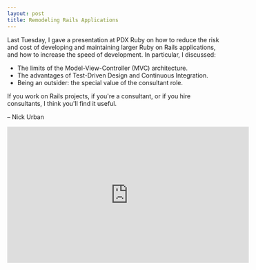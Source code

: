 ```yaml
---
layout: post
title: Remodeling Rails Applications
---
```


Last Tuesday, I gave a presentation at PDX Ruby on how to reduce the risk
and cost of developing and maintaining larger Ruby on Rails applications, 
and how to increase the speed of development. In particular, I discussed:

- The limits of the Model-View-Controller (MVC) architecture.
- The advantages of Test-Driven Design and Continuous Integration.
- Being an outsider: the special value of the consultant role.

If you work on Rails projects, if you're a consultant, or if you
hire consultants, I think you'll find it useful.

&ndash; Nick Urban

<iframe width="560" height="315" src="https://www.youtube.com/embed/1W13Y_ys6XU" frameborder="0" allowfullscreen></iframe>


